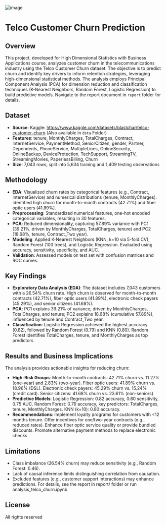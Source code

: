 ![image](https://github.com/user-attachments/assets/0bffb9d4-a14a-4da0-b756-e3775a0bb658)


# Telco Customer Churn Prediction

##  Overview

This project, developed for High Dimensional Statistics with Business Applications course, analyzes customer churn in the telecommunications industry using the Telco Customer Churn dataset. The objective is to predict churn and identify key drivers to inform retention strategies, leveraging high-dimensional statistical methods. The analysis employs Principal Component Analysis (PCA) for dimension reduction and classification techniques (K-Nearest Neighbors, Random Forest, Logistic Regression) to build predictive models. Navigate to the report document in `report` folder for details.


## Dataset
- **Source**: Kaggle: https://www.kaggle.com/datasets/blastchar/telco-customer-churn (Also available in `data` Folder)
- **Features**: tenure, MonthlyCharges, TotalCharges, Contract, InternetService, PaymentMethod, SeniorCitizen, gender, Partner, Dependents, PhoneService, MultipleLines, OnlineSecurity, OnlineBackup, DeviceProtection, TechSupport, StreamingTV, StreamingMovies, PaperlessBilling, Churn
- **Size**: 7,043 rows, split into 5,634 training and 1,409 testing observations  

##  Methodology

- **EDA**: Visualized churn rates by categorical features (e.g., Contract, InternetService) and numerical distributions (tenure, MonthlyCharges). Identified high churn for month-to-month contracts (42.71%) and fiber optic users (41.89%).
- **Preprocessing**: Standardized numerical features, one-hot encoded categorical variables, resulting in 30 features.
- **PCA**: Reduced dimensionality, capturing 57.89% variance with PC1 (39.21%, driven by MonthlyCharges, TotalCharges, tenure) and PC2 (18.68%, tenure, Contract_Two year).
- **Modeling**: Applied K-Nearest Neighbors (KNN, k=10 via 5-fold CV), Random Forest (100 trees), and Logistic Regression.
Evaluated using accuracy, sensitivity, specificity, and AUC.
- **Validation**: Assessed models on test set with confusion matrices and ROC curves.


##  Key Findings
- **Exploratory Data Analysis (EDA)**: The dataset includes 7,043 customers with a 26.54% churn rate. High churn is observed for month-to-month contracts (42.71%), fiber optic users (41.89%), electronic check payers (45.29%), and senior citizens (41.68%).
- **PCA**: PC1 explains 39.21% of variance, driven by MonthlyCharges, TotalCharges, and tenure; PC2 explains 18.68% (cumulative 57.89%), influenced by tenure and Contract_Two year.
- **Classification**: Logistic Regression achieved the highest accuracy (0.82), followed by Random Forest (0.79) and KNN (0.80). Random Forest identifies TotalCharges, tenure, and MonthlyCharges as top predictors.


## Results and Business Implications
The analysis provides actionable insights for reducing churn:

- **High-Risk Groups**:
Month-to-month contracts: 42.71% churn vs. 11.27% (one-year) and 2.83% (two-year).
Fiber optic users: 41.89% churn vs. 18.96% (DSL).
Electronic check payers: 45.29% churn vs. 15.24% (credit card).
Senior citizens: 41.68% churn vs. 23.61% (non-seniors).
- **Predictive Models**:
Logistic Regression: 0.82 accuracy, 0.60 sensitivity, 0.75 AUC.
Random Forest: 0.79 accuracy, key predictors: TotalCharges, tenure, MonthlyCharges.
KNN (k=10): 0.80 accuracy.
- **Recommendations**:
Implement loyalty programs for customers with <12 months tenure.
Offer incentives for one/two-year contracts (e.g., reduced rates).
Enhance fiber optic service quality or provide bundled discounts.
Promote alternative payment methods to replace electronic checks.

##  Limitations  

- Class imbalance (26.54% churn) may reduce sensitivity (e.g., Random Forest: 0.46).  
- Lack of causal inference limits distinguishing correlation from causation.  
- Excluded features (e.g., customer support interactions) may enhance predictions.
For details, see the report in report/ folder or run analysis_telco_churn.ipynb.


## License
All rights reserved

